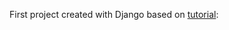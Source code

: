 First project created with Django based on [tutorial](https://www.youtube.com/watch?v=-oQvMHpKkms):
